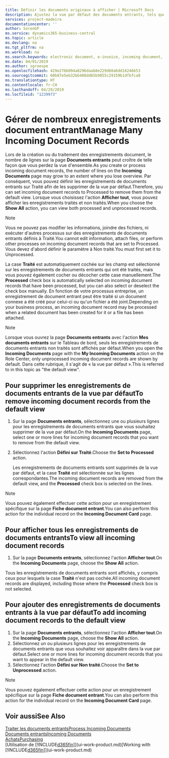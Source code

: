 ```yaml
---
title: Définir les documents originaux à afficher | Microsoft Docs
description: Ajustez la vue par défaut des documents entrants, tels que des factures électroniques, afin d'améliorer votre vue d'ensemble des enregistrements traités et non-traités.
services: project-madeira
documentationcenter: ''
author: SorenGP
ms.service: dynamics365-business-central
ms.topic: article
ms.devlang: na
ms.tgt_pltfrm: na
ms.workload: na
ms.search.keywords: electronic document, e-invoice, incoming document, OCR, ecommerce, document exchange, import invoice
ms.date: 04/01/2019
ms.author: sgroespe
ms.openlocfilehash: 429e276b094a8296daab8e229d60a6dd16246b53
ms.sourcegitcommit: 60b87e5eb32bb408dd65b9855c29159b1dfbfca8
ms.translationtype: HT
ms.contentlocale: fr-CH
ms.lasthandoff: 04/29/2019
ms.locfileid: "1239973"
---
```

# <a name="manage-many-incoming-document-records"></a><span data-ttu-id="91332-103">Gérer de nombreux enregistrements document entrant</span><span class="sxs-lookup"><span data-stu-id="91332-103">Manage Many Incoming Document Records</span></span>
<span data-ttu-id="91332-104">Lors de la création ou du traitement des enregistrements document, le nombre de lignes sur la page **Documents entrants** peut croître de telle façon que vous perdez la vue d'ensemble.</span><span class="sxs-lookup"><span data-stu-id="91332-104">As you create or process incoming document records, the number of lines on the **Incoming Documents** page may grow to an extent where you lose overview.</span></span> <span data-ttu-id="91332-105">Par conséquent, vous pouvez définir les enregistrements de documents entrants sur Traité afin de les supprimer de la vue par défaut.</span><span class="sxs-lookup"><span data-stu-id="91332-105">Therefore, you can set incoming document records to Processed to remove them from the default view.</span></span> <span data-ttu-id="91332-106">Lorsque vous choisissez l'action **Afficher tout**, vous pouvez afficher les enregistrements traités et non traités.</span><span class="sxs-lookup"><span data-stu-id="91332-106">When you choose the **Show All** action, you can view both processed and unprocessed records.</span></span>

> [!NOTE]  
>   <span data-ttu-id="91332-107">Vous ne pouvez pas modifier les informations, joindre des fichiers, ni exécuter d'autres processus sur des enregistrements de documents entrants définis à Traité.</span><span class="sxs-lookup"><span data-stu-id="91332-107">You cannot edit information, attach files, or perform other processes on incoming document records that are set to Processed.</span></span> <span data-ttu-id="91332-108">Vous devez d'abord définir le paramètre à Non traité.</span><span class="sxs-lookup"><span data-stu-id="91332-108">You must first set it to Unprocessed.</span></span>

<span data-ttu-id="91332-109">La case **Traité** est automatiquement cochée sur les champ est sélectionné sur les enregistrements de documents entrants qui ont été traités, mais vous pouvez également cocher ou décocher cette case manuellement.</span><span class="sxs-lookup"><span data-stu-id="91332-109">The **Processed** check box is automatically selected on incoming document records that have been processed, but you can also select or deselect the check box manually.</span></span> <span data-ttu-id="91332-110">En fonction de votre processus entreprise, un enregistrement de document entrant peut être traité si un document connexe a été créé pour celui-ci ou qu'un fichier a été joint.</span><span class="sxs-lookup"><span data-stu-id="91332-110">Depending on your business process, an incoming document record may be processed when a related document has been created for it or a file has been attached.</span></span>

> [!NOTE]  
>   <span data-ttu-id="91332-111">Lorsque vous ouvrez la page **Documents entrants** avec l'action **Mes documents entrants** sur le Tableau de bord, seuls les enregistrements de documents entrants non traités sont affichés par défaut.</span><span class="sxs-lookup"><span data-stu-id="91332-111">When you open the **Incoming Documents** page with the **My Incoming Documents** action on the Role Center, only unprocessed incoming document records are shown by default.</span></span> <span data-ttu-id="91332-112">Dans cette rubrique, il s'agit de « la vue par défaut ».</span><span class="sxs-lookup"><span data-stu-id="91332-112">This is referred to in this topic as "the default view".</span></span>

## <a name="to-remove-incoming-document-records-from-the-default-view"></a><span data-ttu-id="91332-113">Pour supprimer les enregistrements de documents entrants de la vue par défaut</span><span class="sxs-lookup"><span data-stu-id="91332-113">To remove incoming document records from the default view</span></span>
1. <span data-ttu-id="91332-114">Sur la page **Documents entrants**, sélectionnez une ou plusieurs lignes pour les enregistrements de documents entrants que vous souhaitez supprimer de la vue par défaut.</span><span class="sxs-lookup"><span data-stu-id="91332-114">On the **Incoming Documents** page, select one or more lines for incoming document records that you want to remove from the default view.</span></span>
2. <span data-ttu-id="91332-115">Sélectionnez l'action **Défini sur Traité**.</span><span class="sxs-lookup"><span data-stu-id="91332-115">Choose the **Set to Processed** action.</span></span>

    <span data-ttu-id="91332-116">Les enregistrements de documents entrants sont supprimés de la vue par défaut, et la case **Traité** est sélectionnée sur les lignes correspondantes.</span><span class="sxs-lookup"><span data-stu-id="91332-116">The incoming document records are removed from the default view, and the **Processed** check box is selected on the lines.</span></span>

> [!NOTE]  
>   <span data-ttu-id="91332-117">Vous pouvez également effectuer cette action pour un enregistrement spécifique sur la page **Fiche document entrant**.</span><span class="sxs-lookup"><span data-stu-id="91332-117">You can also perform this action for the individual record on the **Incoming Document Card** page.</span></span>

## <a name="to-view-all-incoming-document-records"></a><span data-ttu-id="91332-118">Pour afficher tous les enregistrements de documents entrants</span><span class="sxs-lookup"><span data-stu-id="91332-118">To view all incoming document records</span></span>
1. <span data-ttu-id="91332-119">Sur la page **Documents entrants**, sélectionnez l'action **Afficher tout**.</span><span class="sxs-lookup"><span data-stu-id="91332-119">On the **Incoming Documents** page, choose the **Show All** action.</span></span>

<span data-ttu-id="91332-120">Tous les enregistrements de documents entrants sont affichés, y compris ceux pour lesquels la case **Traité** n'est pas cochée.</span><span class="sxs-lookup"><span data-stu-id="91332-120">All incoming document records are displayed, including those where the **Processed** check box is not selected.</span></span>

## <a name="to-add-incoming-document-records-to-the-default-view"></a><span data-ttu-id="91332-121">Pour ajouter des enregistrements de documents entrants à la vue par défaut</span><span class="sxs-lookup"><span data-stu-id="91332-121">To add incoming document records to the default view</span></span>
1. <span data-ttu-id="91332-122">Sur la page **Documents entrants**, sélectionnez l'action **Afficher tout**.</span><span class="sxs-lookup"><span data-stu-id="91332-122">On the **Incoming Documents** page, choose the **Show All** action.</span></span>
2. <span data-ttu-id="91332-123">Sélectionnez un ou plusieurs lignes pour les enregistrements de documents entrants que vous souhaitez voir apparaître dans la vue par défaut.</span><span class="sxs-lookup"><span data-stu-id="91332-123">Select one or more lines for incoming document records that you want to appear in the default view.</span></span>
3. <span data-ttu-id="91332-124">Sélectionnez l'action **Défini sur Non traité**.</span><span class="sxs-lookup"><span data-stu-id="91332-124">Choose the **Set to Unprocessed** action.</span></span>  

> [!NOTE]  
>   <span data-ttu-id="91332-125">Vous pouvez également effectuer cette action pour un enregistrement spécifique sur la page **Fiche document entrant**.</span><span class="sxs-lookup"><span data-stu-id="91332-125">You can also perform this action for the individual record on the **Incoming Document Card** page.</span></span>

## <a name="see-also"></a><span data-ttu-id="91332-126">Voir aussi</span><span class="sxs-lookup"><span data-stu-id="91332-126">See Also</span></span>
[<span data-ttu-id="91332-127">Traiter les documents entrants</span><span class="sxs-lookup"><span data-stu-id="91332-127">Process Incoming Documents</span></span>](across-process-income-documents.md)  
[<span data-ttu-id="91332-128">Documents entrants</span><span class="sxs-lookup"><span data-stu-id="91332-128">Incoming Documents</span></span>](across-income-documents.md)  
[<span data-ttu-id="91332-129">Achats</span><span class="sxs-lookup"><span data-stu-id="91332-129">Purchasing</span></span>](purchasing-manage-purchasing.md)  
<span data-ttu-id="91332-130">[Utilisation de [!INCLUDE[d365fin](includes/d365fin_md.md)]](ui-work-product.md)</span><span class="sxs-lookup"><span data-stu-id="91332-130">[Working with [!INCLUDE[d365fin](includes/d365fin_md.md)]](ui-work-product.md)</span></span>
